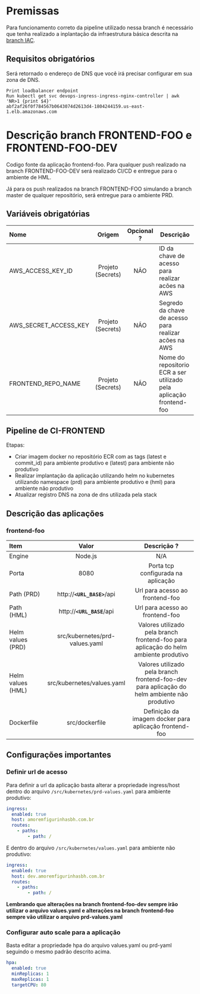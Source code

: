 # Premissas 

Para funcionamento correto da pipeline utilizado nessa branch é necessário que tenha realizado a inplantação da infraestrutura básica descrita na [branch IAC](https://github.com/danielsantosdfs13/devops/tree/iac).

## Requisitos obrigatórios

Será retornado o endereço de DNS que você irá precisar configurar em sua zona de DNS.

```
Print loadbalancer endpoint
Run kubectl get svc devops-ingress-ingress-nginx-controller | awk 'NR>1 {print $4}'
abf2af26f0f784567b0643074d2613d4-1804244159.us-east-1.elb.amazonaws.com
```
# Descrição branch FRONTEND-FOO e FRONTEND-FOO-DEV

Codigo fonte da aplicação frontend-foo. Para qualquer push realizado na branch FRONTEND-FOO-DEV será realizado CI/CD e entregue para o ambiente de HML.

Já para os push realizados na branch FRONTEND-FOO simulando a branch master de qualquer repositório, será entregue para o ambiente PRD.

## Variáveis obrigatórias

| Nome                    | Origem  | Opcional ? | Descrição                                                                                     |
| :-------------------    | :-----: | :--------: | --------------------------------------------------------------------------------------------- |
| AWS_ACCESS_KEY_ID       |  Projeto (Secrets)   |    NÃO     | ID da chave de acesso para realizar acões na AWS                                 |
| AWS_SECRET_ACCESS_KEY   |  Projeto (Secrets)   |    NÃO     | Segredo da chave de acesso para realizar acões na AWS                            |
| FRONTEND_REPO_NAME      |  Projeto (Secrets)   |    NÃO     | Nome do repositorio ECR a ser utilizado pela aplicação frontend-foo              |

## Pipeline de CI-FRONTEND

Etapas: 
- Criar imagem docker no repositório ECR com as tags (latest e commit_id) para ambiente produtivo e (latest) para ambiente não produtivo
- Realizar implantação da aplicação utilizando helm no kubernetes utilizando namespace (prd) para ambiente produtivo e (hml) para ambiente não produtivo
- Atualizar registro DNS na zona de dns utilizada pela stack

## Descrição das aplicações

### frontend-foo

| Item                  | Valor                                                 | Descrição ?                                                                                    |
| :-------------------  | :-----:                                               | :--------:                                                                                     |
| Engine                |  Node.js                                              |    N/A                                                                                         |
| Porta                 |  8080                                                 |    Porta tcp configurada na aplicação                                                          |
| Path (PRD)            |  http://**`<URL_BASE>`**/api                          |    Url para acesso ao frontend-foo                                                              |
| Path (HML)            |  http://**`<URL_BASE`**/api                           |    Url para acesso ao frontend-foo                                                              |
| Helm values (PRD)     |  src/kubernetes/prd-values.yaml                       |    Valores utilizado pela branch frontend-foo para aplicação do helm ambiente produtivo         |
| Helm values (HML)     |  src/kubernetes/values.yaml                           |    Valores utilizado pela branch frontend-foo-dev para aplicação do helm ambiente não produtivo |
| Dockerfile            |  src/dockerfile                                       |    Definição da imagem docker para aplicação frontend-foo                                       |

## Configurações importantes

### Definir url de acesso 

Para definir a url da aplicação basta alterar a propriedade ingress/host dentro do arquivo  `/src/kubernetes/prd-values.yaml` para ambiente produtivo:

```yaml
ingress:
  enabled: true
  host: amoremfigurinhasbh.com.br
  routes: 
    - paths:
        - path: /
```

E dentro do arquivo `/src/kubernetes/values.yaml` para ambiente não produtivo:

```yaml
ingress:
  enabled: true
  host: dev.amoremfigurinhasbh.com.br
  routes: 
    - paths:
        - path: /
```
**Lembrando que alterações na branch frontend-foo-dev sempre irão utilizar o arquivo values.yaml e alterações na branch frontend-foo sempre vão utilizar o arquivo prd-values.yaml**

### Configurar auto scale para a aplicação

Basta editar a propriedade hpa do arquivo values.yaml ou prd-yaml seguindo o mesmo padrão descrito acima.

```yaml
hpa:
  enabled: true
  minReplicas: 1
  maxReplicas: 1
  targetCPU: 80
```
